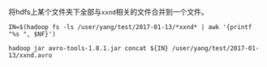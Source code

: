 
将hdfs上某个文件夹下全部与`xxnd`相关的文件合并到一个文件。

```
IN=$(hadoop fs -ls /user/yang/test/2017-01-13/*xxnd* | awk '{printf "%s ", $NF}')

hadoop jar avro-tools-1.8.1.jar concat ${IN} /user/yang/test/2017-01-13/xxnd.avro
```